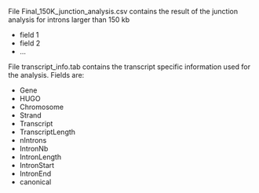 File Final_150K_junction_analysis.csv
contains the result of the junction analysis for introns larger than 150 kb
* field 1
* field 2
* ...


File transcript_info.tab contains the transcript specific information used for the analysis. Fields are:
* Gene
* HUGO
* Chromosome 
* Strand 
* Transcript
* TranscriptLength
* nIntrons
* IntronNb
* IntronLength
* IntronStart
* IntronEnd
* canonical